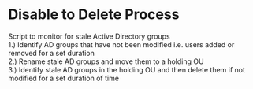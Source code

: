 # Disable to Delete Process
Script to monitor for stale Active Directory groups</br>
1.) Identify AD groups that have not been modified i.e. users added or removed for a set duration</br>
2.) Rename stale AD groups and move them to a holding OU</br>
3.) Identify stale AD groups in the holding OU and then delete them if not modified for a set duration of time</br>
